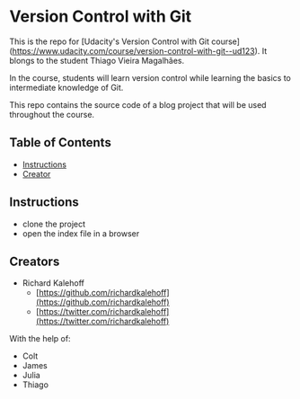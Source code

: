 # Version Control with Git

This is the repo for [Udacity's Version Control with Git course]
(https://www.udacity.com/course/version-control-with-git--ud123). It blongs to the student Thiago Vieira Magalhães.

 
In the course, students will learn version control while learning the basics to intermediate knowledge of Git.

This repo contains the source code of a blog project that will be used throughout the course.

## Table of Contents

* [Instructions](#instructions)
* [Creator](#creators)

## Instructions

* clone the project
* open the index file in a browser

## Creators

* Richard Kalehoff
    - [https://github.com/richardkalehoff](https://github.com/richardkalehoff)
    - [https://twitter.com/richardkalehoff](https://twitter.com/richardkalehoff)

With the help of:

* Colt
* James
* Julia
* Thiago
